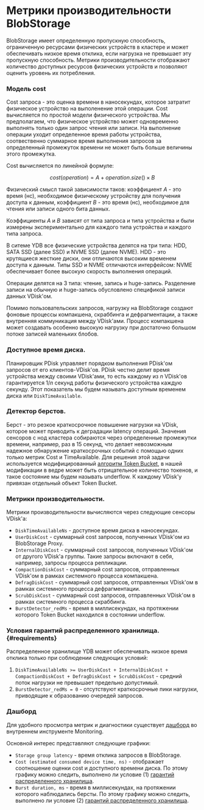 # Метрики производительности BlobStorage

BlobStorage имеет определенную пропускную способность, ограниченную ресурсами физических устройств в кластере и может обеспечивать низкое время отклика, если нагрузка не превышает эту пропускную способность. Метрики производительности отображают количество доступных ресурсов физических устройств и позволяют оценить уровень их потребления.

### Модель cost

Cost запроса - это оценка времени в наносекундах, которое затратит физическое устройство на выполенение этой операции. Cost вычисляется по простой модели физического устройства. Мы предполагаем, что физическое устройство может одновременно выполнять только один запрос чтения или записи. На выполнение операции уходит определенное время работы устройства, соотвественно суммарное время выполнения запросов за определенный промежуток времени не может быть больше величины этого промежутка. 

Cost вычисляется по линейной формуле:

$$
cost(operation) = A + operation.size() \times B
$$

Физический смысл такой зависимости таков: коэффициент $A$ - это время (нс), необходимое физическому устройству для получения доступа к данным, коэффициент $B$ - это время (нс), необходимое для чтения или записи одного бита данных.

Коэффициенты $A$ и $В$ зависят от типа запроса и типа устройства и были измерены экспериментально для каждого типа устройства и каждого типа запроса.

В ситеме YDB все физические устройства делятся на три типа: HDD, SATA SSD (далее SSD) и NVME SSD (далее NVME). HDD - это крутящиеся жесткие диски, они отличаются высоким временем доступа к данным. Типы SSD и NVME отличаются интерфейсом: NVME обеспечивает более высокую скорость выполнения операций.

Операции делятся на 3 типа: чтение, запись и huge-запись. Разделение записи на обычную и huge-запись обусловлено спецификой записи данных VDisk'ом.

Помимо пользовательских запросов, нагрузку на BlobStorage создают фоновые процессы компакшена, скраббинга и дефрагментации, а также внутренняя коммуникация между VDisk'ами. Процесс компакшена может создавать особенно высокую нагрузку при достаточно большом потоке записей маленьких блобов.

### Доступное время диска.

Планировщик PDisk управляет порядком выполнения PDisk'ом запросов от его клиентов-VDisk'ов. PDisk честно делит время устройства между своими VDisk'ами, то есть каждому из $n$ VDisk'ов гарантируется $1/n$ секунд работы физического устройства каждую секунду. Этот показатель мы будем называть доступным временем диска или `DiskTimeAvailable`.

### Детектор берстов. 

Берст - это резкое краткосрочное повышение нагрузки на VDisk, которое может приводить к деградации latency операций. Значения сенсоров с нод кластера собираются через определенные промежутки времени, например, раз в 15 секунд, что делает невозможным надежное обнаружение краткосрочных событий с помощью одних только метрик Cost и TimeAvailable. Для решения этой задачи используется модифицированный [алгоритм Token Bucket](https://en.wikipedia.org/wiki/Token_bucket), в нашей модификации в ведре может быть отрицательное количество токенов, и такое состояние мы будем называть underflow. К каждому VDisk'у привязан отдельный объект Token Bucket.

### Метрики производительности.

Метрики производительности вычисляются через следующие сенсоры VDisk'а:
- `DiskTimeAvailableNs` - доступное время диска в наносекундах.
- `UserDiskCost` - суммарный cost запросов, полученных VDisk'ом из BlobStorage Proxy.
- `InternalDiskCost` - суммарный cost запросов, полученных VDisk'ом от другого VDisk'а группы. Такие запросы включают в себя, например, запросы процесса репликации.
- `CompactionDiskCost` - суммарный cost запросов, отправленных VDisk'ом в рамках системного процесса компакшена.
- `DefragDiskCost` - суммарный cost запросов, отправленных VDisk'ом в рамках системного процесса дефрагментации.
- `ScrubDiskCost` - суммарный cost запросов, отправленных VDisk'ом в рамках системного процесса скраббинга.
- `BurstDetector_redMs` - время в миллисекундах, на протяжении которого Token Bucket находился в состоянии underflow.

### Условия гарантий распределенного хранилища. {#requirements}

Распределенное хранилище YDB может обеспечивать низкое время отклика только при соблюдении следующих условий:
1. `DiskTimeAvailableNs >= UserDiskCost + InternalDiskCost + CompactionDiskCost + DefragDiskCost + ScrubDiskCost` - средний поток нагрузки не превышает предельно допустимый.
2. `BurstDetector_redMs = 0` - отсутствуют краткосрочные пики нагрузки, приводящие к образованию очередей запросов.

### Дашборд 
Для удобного просмотра метрик и диагностики существует [дашборд](https://m.yandex-team.ru/projects/kikimr/dashboards/mongi8n4phijn4n3o4il) во внутреннем инструменте Monitoring.

Основной интерес представляют следующие графики:
- `Storage group latency` - время отклика запросов в BlobStorage.
- `Cost (estimated consumed device time, ns)` - отображает соотношение оценки cost и доступного времени диска. По этому графику можно следить, выполнено ли условие (1) [гарантий распределенного хранилища](#requirements).
- `Burst duration, ms` - время в миллисекундах, на протяжении которого наблюдались берсты. По этому графику можно следить, выполнено ли условие (2) [гарантий распределенного хранилища](#requirements).